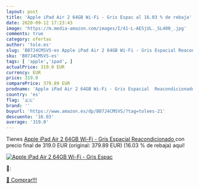 ```yaml
---
layout: post
title: 'Apple iPad Air 2 64GB Wi-Fi - Gris Espac al 16.03 % de rebaja'
date: 2020-09-12 17:23:43
image: 'https://m.media-amazon.com/images/I/41-L-AESjUL._SL400_.jpg'
comments: true
category: ofertas
author: 'tole.es'
slug: 'B07J4CMSVS-es Apple iPad Air 2 64GB Wi-Fi - Gris Espacial Reacondicionado'
sku: 'B07J4CMSVS-es'
tags: [ 'apple','ipad', ]
actualPrice: 319.0 EUR
currency: EUR
price: 319.0
comparePrice: 379.89 EUR
prodname: 'Apple iPad Air 2 64GB Wi-Fi - Gris Espacial  Reacondicionado '
country: 'es'
flag: '🇪🇸'
brand: ''
buyurl: 'https://www.amazon.es/dp/B07J4CMSVS/?tag=tolees-21'
descuento: '16.03'
average: '319.0'
---
```


Tienes [Apple iPad Air 2 64GB Wi-Fi - Gris Espacial  Reacondicionado ](https://www.amazon.es/dp/B07J4CMSVS/?tag=tolees-21) con precio final de  319.0 EUR (original: 379.89 EUR) (16.03 %  de rebaja) aqui!

[![Apple iPad Air 2 64GB Wi-Fi - Gris Espac](https://m.media-amazon.com/images/I/41-L-AESjUL._SL400_.jpg)](https://www.amazon.es/dp/B07J4CMSVS/?tag=tolees-21)

🔎:


[🛒 Comprar!!!](https://www.amazon.es/dp/B07J4CMSVS/?tag=tolees-21)

